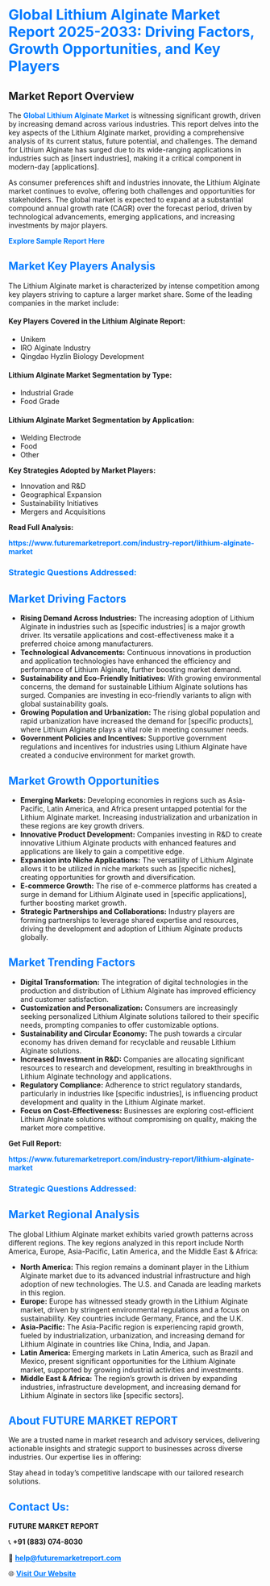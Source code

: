 <h1 style="color: #007BFF;">Global Lithium Alginate Market Report 2025-2033: Driving Factors, Growth Opportunities, and Key Players</h1>

<section id="overview">
<h2>Market Report Overview</h2>
<p>The <a href="https://www.futuremarketreport.com/industry-report/lithium-alginate-market" style="color: #007BFF; text-decoration: none;"><strong>Global Lithium Alginate Market</strong></a> is witnessing significant growth, driven by increasing demand across various industries. This report delves into the key aspects of the Lithium Alginate market, providing a comprehensive analysis of its current status, future potential, and challenges. The demand for Lithium Alginate has surged due to its wide-ranging applications in industries such as [insert industries], making it a critical component in modern-day [applications].</p>
<p>As consumer preferences shift and industries innovate, the Lithium Alginate market continues to evolve, offering both challenges and opportunities for stakeholders. The global market is expected to expand at a substantial compound annual growth rate (CAGR) over the forecast period, driven by technological advancements, emerging applications, and increasing investments by major players.</p>
</section>

<section id="overview">
<p><a href="https://www.futuremarketreport.com/request-sample/reportId=46966" style="color: #007BFF; text-decoration: none;"><strong>Explore Sample Report Here</strong></a></p>
</section>

<section id="key-players">
<h2 style="color: #007BFF;">Market Key Players Analysis</h2>
<p>The Lithium Alginate market is characterized by intense competition among key players striving to capture a larger market share. Some of the leading companies in the market include:</p>
<h4>Key Players Covered in the Lithium Alginate Report:</h4>
<ul><li>Unikem</li><li>IRO Alginate Industry</li><li>Qingdao Hyzlin Biology Development</li></ul>
<h4>Lithium Alginate Market Segmentation by Type:</h4>
<ul><li>Industrial Grade</li><li>Food Grade</li></ul>

<h4>Lithium Alginate Market Segmentation by Application:</h4>
<ul><li>Welding Electrode</li><li>Food</li><li>Other</li></ul>
<p><strong>Key Strategies Adopted by Market Players:</strong></p>
<ul>
<li>Innovation and R&D</li>
<li>Geographical Expansion</li>
<li>Sustainability Initiatives</li>
<li>Mergers and Acquisitions</li>
</ul>
</section>

<section>
<p><strong>Read Full Analysis: </strong></p><a href="https://www.futuremarketreport.com/industry-report/lithium-alginate-market" style="color: #007BFF; text-decoration: none;"><strong>https://www.futuremarketreport.com/industry-report/lithium-alginate-market</strong></a>
<h3 style="color: #007BFF;">Strategic Questions Addressed:</h3>
</section>

<section id="driving-factors">
<h2 style="color: #007BFF;">Market Driving Factors</h2>
<ul>
<li><strong>Rising Demand Across Industries:</strong> The increasing adoption of Lithium Alginate in industries such as [specific industries] is a major growth driver. Its versatile applications and cost-effectiveness make it a preferred choice among manufacturers.</li>
<li><strong>Technological Advancements:</strong> Continuous innovations in production and application technologies have enhanced the efficiency and performance of Lithium Alginate, further boosting market demand.</li>
<li><strong>Sustainability and Eco-Friendly Initiatives:</strong> With growing environmental concerns, the demand for sustainable Lithium Alginate solutions has surged. Companies are investing in eco-friendly variants to align with global sustainability goals.</li>
<li><strong>Growing Population and Urbanization:</strong> The rising global population and rapid urbanization have increased the demand for [specific products], where Lithium Alginate plays a vital role in meeting consumer needs.</li>
<li><strong>Government Policies and Incentives:</strong> Supportive government regulations and incentives for industries using Lithium Alginate have created a conducive environment for market growth.</li>
</ul>
</section>

<section id="growth-opportunities">
<h2 style="color: #007BFF;">Market Growth Opportunities</h2>
<ul>
<li><strong>Emerging Markets:</strong> Developing economies in regions such as Asia-Pacific, Latin America, and Africa present untapped potential for the Lithium Alginate market. Increasing industrialization and urbanization in these regions are key growth drivers.</li>
<li><strong>Innovative Product Development:</strong> Companies investing in R&D to create innovative Lithium Alginate products with enhanced features and applications are likely to gain a competitive edge.</li>
<li><strong>Expansion into Niche Applications:</strong> The versatility of Lithium Alginate allows it to be utilized in niche markets such as [specific niches], creating opportunities for growth and diversification.</li>
<li><strong>E-commerce Growth:</strong> The rise of e-commerce platforms has created a surge in demand for Lithium Alginate used in [specific applications], further boosting market growth.</li>
<li><strong>Strategic Partnerships and Collaborations:</strong> Industry players are forming partnerships to leverage shared expertise and resources, driving the development and adoption of Lithium Alginate products globally.</li>
</ul>
</section>

<section id="trending-factors">
<h2 style="color: #007BFF;">Market Trending Factors</h2>
<ul>
<li><strong>Digital Transformation:</strong> The integration of digital technologies in the production and distribution of Lithium Alginate has improved efficiency and customer satisfaction.</li>
<li><strong>Customization and Personalization:</strong> Consumers are increasingly seeking personalized Lithium Alginate solutions tailored to their specific needs, prompting companies to offer customizable options.</li>
<li><strong>Sustainability and Circular Economy:</strong> The push towards a circular economy has driven demand for recyclable and reusable Lithium Alginate solutions.</li>
<li><strong>Increased Investment in R&D:</strong> Companies are allocating significant resources to research and development, resulting in breakthroughs in Lithium Alginate technology and applications.</li>
<li><strong>Regulatory Compliance:</strong> Adherence to strict regulatory standards, particularly in industries like [specific industries], is influencing product development and quality in the Lithium Alginate market.</li>
<li><strong>Focus on Cost-Effectiveness:</strong> Businesses are exploring cost-efficient Lithium Alginate solutions without compromising on quality, making the market more competitive.</li>
</ul>
</section>

<section>
<p><strong>Get Full Report: </strong></p><a href="https://www.futuremarketreport.com/industry-report/lithium-alginate-market" style="color: #007BFF; text-decoration: none;"><strong>https://www.futuremarketreport.com/industry-report/lithium-alginate-market</strong></a>
<h3 style="color: #007BFF;">Strategic Questions Addressed:</h3>
</section>


<section id="regional-analysis">
<h2 style="color: #007BFF;">Market Regional Analysis</h2>
<p>The global Lithium Alginate market exhibits varied growth patterns across different regions. The key regions analyzed in this report include North America, Europe, Asia-Pacific, Latin America, and the Middle East & Africa:</p>
<ul>
<li><strong>North America:</strong> This region remains a dominant player in the Lithium Alginate market due to its advanced industrial infrastructure and high adoption of new technologies. The U.S. and Canada are leading markets in this region.</li>
<li><strong>Europe:</strong> Europe has witnessed steady growth in the Lithium Alginate market, driven by stringent environmental regulations and a focus on sustainability. Key countries include Germany, France, and the U.K.</li>
<li><strong>Asia-Pacific:</strong> The Asia-Pacific region is experiencing rapid growth, fueled by industrialization, urbanization, and increasing demand for Lithium Alginate in countries like China, India, and Japan.</li>
<li><strong>Latin America:</strong> Emerging markets in Latin America, such as Brazil and Mexico, present significant opportunities for the Lithium Alginate market, supported by growing industrial activities and investments.</li>
<li><strong>Middle East & Africa:</strong> The region’s growth is driven by expanding industries, infrastructure development, and increasing demand for Lithium Alginate in sectors like [specific sectors].</li>
</ul>
</section>

<footer>
<h2 style="color: #007BFF;">About FUTURE MARKET REPORT</h2>
<p>We are a trusted name in market research and advisory services, delivering actionable insights and strategic support to businesses across diverse industries. Our expertise lies in offering:</p>

<p>Stay ahead in today’s competitive landscape with our tailored research solutions.</p>

<h2 style="color: #007BFF;">Contact Us:</h2>
<p><strong>FUTURE MARKET REPORT</strong></p>
<p>📞 <strong>+91 (883) 074-8030</strong></p>
<p>📧 <strong><a href="mailto:help@futuremarketreport.com" style="color: #007BFF;">help@futuremarketreport.com</a></strong></p>
<p>🌐 <strong><a href="https://www.futuremarketreport.com/" style="color: #007BFF;">Visit Our Website</a></strong></p>
</footer>